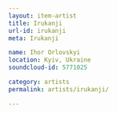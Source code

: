 ```yaml
---
layout: item-artist
title: Irukanji
url-id: irukanji
meta: Irukanji

name: Ihor Orlovskyi
location: Kyiv, Ukraine
soundcloud-id: 5771025

category: artists
permalink: artists/irukanji/

---
```




